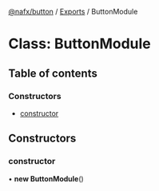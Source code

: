 [@nafx/button](../README.md) / [Exports](../modules.md) / ButtonModule

# Class: ButtonModule

## Table of contents

### Constructors

- [constructor](ButtonModule.md#constructor)

## Constructors

### constructor

• **new ButtonModule**()

